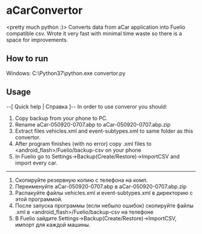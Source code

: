 # aCarConvertor
<pretty much python :)>
Converts data from aCar application into Fuelio compatible csv.
Wrote it very fast with minimal time waste so there is a space for improvements.

## How to run
Windows:
C:\Python37\python.exe convertor.py

## Usage
--[ Quick help | Справка ]--
In order to use converor you should:
 1. Copy backup from your phone to PC. 
 2. Rename aCar-050920-0707.abp to aCar-050920-0707.abp.zip 
 3. Extract files vehicles.xml and event-subtypes.xml to same folder as this convertor. 
 4. After program finishes (with no error) copy <car-name>.xml files to 
    <android_flash>/Fuelio/backup-csv on your phone 
 5. In Fuelio go to Settings->Backup(Create/Restore)->ImportCSV and import every car.
 ------------------------------------------------------------------------------------ 
 1. Скопируйте резервную копию с телефона на комп. 
 2. Переименуйте aCar-050920-0707.abp в aCar-050920-0707.abp.zip 
 3. Распакуйте файлы vehicles.xml и event-subtypes.xml в директорию с этой программой. 
 4. После запуска программы (если небыло ошибок) скопируйте файлы <car-name>.xml 
    в <android_flash>/Fuelio/backup-csv на телефоне 
 5. В Fuelio зайдите Settings->Backup(Create/Restore)->ImportCSV, импорт для каждой машины.

